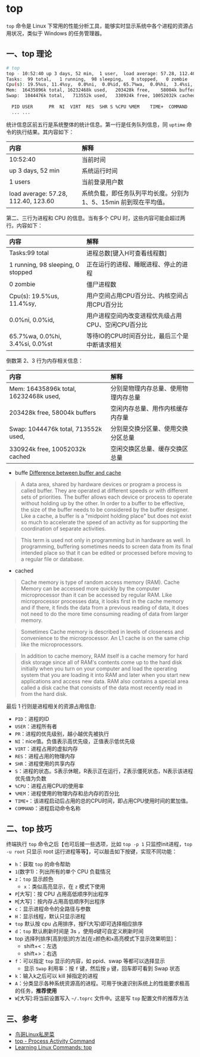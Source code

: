 # top

`top` 命令是 Linux 下常用的性能分析工具，能够实时显示系统中各个进程的资源占用状况，类似于 Windows 的任务管理器。
 
## 一、top 理论
 
``` bash
# top
top - 10:52:40 up 3 days, 52 min,  1 user,  load average: 57.28, 112.40, 123.60
Tasks:  99 total,   1 running,  98 sleeping,   0 stopped,   0 zombie
Cpu(s): 19.5%us, 11.4%sy,  0.0%ni,  0.0%id, 65.7%wa,  0.0%hi,  3.4%si,  0.0%st
Mem:  16435896k total, 16232468k used,   203428k free,    58004k buffers
Swap:  1044476k total,   713552k used,   330924k free, 10052032k cached
 
  PID USER      PR  NI  VIRT  RES  SHR S %CPU %MEM    TIME+  COMMAND
  ... ...
```
 
统计信息区前五行是系统整体的统计信息。第一行是任务队列信息，同 `uptime` 命令的执行结果。其内容如下：
 
|内容              | 解释
|:---              |:---   
|10:52:40          | 当前时间          
|up 3 days, 52 min | 系统运行时间
|1 users           | 当前登录用户数
|load average: 57.28, 112.40, 123.60 | 系统负载，即任务队列平均长度。分别为 1、5、15min 前到现在平均值。
 
第二、三行为进程和 CPU 的信息。当有多个 CPU 时，这些内容可能会超过两行。内容如下：

| 内容                                | 解释
|:---                                 |:---
| Tasks:99 total                      | 进程总数[键入H可查看线程数]
| 1 running,  98 sleeping,  0 stopped | 正在运行的进程、睡眠进程、停止的进程
| 0 zombie                            | 僵尸进程数</td>
| Cpu(s): 19.5%us, 11.4%sy,           | 用户空间占用CPU百分比、内核空间占用CPU百分比
| 0.0%ni, 0.0%id,                     | 用户进程空间内改变进程优先级占用CPU、空闲CPU百分比
| 65.7%wa, 0.0%hi, 3.4%si, 0.0%st     | 等待IO的CPU时间百分比，最后三个是中断请求相关
 
倒数第 2、3 行为内存相关信息：

|内容                                  | 解释
|:---                                  |:---
|Mem: 16435896k total, 16232468k used, | 分别是物理内存总量、使用物理内存总量
|203428k free, 58004k buffers          | 空闲内存总量、用作内核缓存内存量
|Swap: 1044476k total, 713552k used,   | 分别是交换分区量、使用交换分区总量
|330924k free, 10052032k cached        | 空闲交换区总量、缓存交换区总量
 
 
- buffe   [Difference between buffer and cache](http://wiki.answers.com/Q/Difference_between_buffer_and_cache)
 
>A data area, shared by hardware devices or program a process is called buffer. They are operated at different speeds or with different sets of priorities. The buffer allows each device or process to operate without holding up by the other. In order to a buffer to be effective, the size of the buffer needs to be considered by the buffer designer. Like a cache, a buffer is a "midpoint holding place" but does not exist so much to accelerate the speed of an activity as for supporting the coordination of separate activities.
 
>This term is used not only in programming but in hardware as well. In programming, buffering sometimes needs to screen data from its final intended place so that it can be edited or processed before moving to a regular file or database.
 
- cached
 
>Cache memory is type of random access memory (RAM). Cache Memory can be accessed more quickly by the computer microprocessor than it can be accessed by regular RAM. Like microprocessor processes data, it looks first in the cache memory and if there, it finds the data from a previous reading of data, it does not need to do the more time consuming reading of data from larger memory. 
 
>Sometimes Cache memory is described in levels of closeness and convenience to the microprocessor. An L1 cache is on the same chip like the microprocessors.
 
>In addition to cache memory, RAM itself is a cache memory for hard disk storage since all of RAM's contents come up to the hard disk initially when you turn on your computer and load the operating system that you are loading it into RAM and later when you start new applications and access new data. RAM also contains a special area called a disk cache that consists of the data most recently read in from the hard disk.
 
最后 1 行则是进程相关的资源占用信息:
 
- `PID`：进程的ID
- `USER`：进程所有者
- `PR`：进程的优先级别，越小越优先被执行
- `NI`：nice值。负值表示高优先级，正值表示低优先级
- `VIRT`：进程占用的虚拟内存
- `RES`：进程占用的物理内存
- `SHR`：进程使用的共享内存
- `S`：进程的状态。S表示休眠，R表示正在运行，Z表示僵死状态，N表示该进程优先值为负数
- `%CPU`：进程占用CPU的使用率
- `%MEM`：进程使用的物理内存和总内存的百分比
- `TIME+`：该进程启动后占用的总的CPU时间，即占用CPU使用时间的累加值。
- `COMMAND`：进程启动命令名称
 
## 二、top 技巧
 
终端执行 `top` 命令之后【也可后接一些选项，比如 `top -p 1` 只监控init进程，`top -u root` 只显示 root 运行进程等等】，可以敲击如下按键，实现不同功能：
 
- `h`：获取 `top` 的命令帮助
- `1`(数字1)：列出所有的单个 CPU 负载情况
- `z`：`top` 显示颜色
    - `x`：类似高亮显示，在 `z` 模式下使用
- `P`[大写]：按 CPU 占用高低顺序列出程序
- `M`[大写]：按内存占用高低顺序列出程序
- `c`：显示进程命令的全路径与参数
- `H`：显示线程，默认只显示进程
- `top` 默认按 cpu 占用排序，按F(大写)即可选择相应排序
- `d`：`top` 默认刷新时间是 3s ，使用d键可自定义刷新时间 
- top 选择列排序[高到低]的方法[在`z`颜色和`x`高亮模式下显示效果明显]：
    - shift+<：左选
    - shift+>：右选
- `f`：可以指定 `top` 显示的内容，如 ppid、swap 等都可以选择显示
    - 显示 `Swap` 利用率：按 `f` 键，然后按 `p` 键，回车即可看到 Swap 状态 
- `k`：输入k之后可以 kill 掉指定的进程
- `A`：分类显示各种系统资源高的进程。可用于快速识别系统上的性能要求极高的任务，__推荐使用__
- `W`[大写]:将当前设置写入 `~/.toprc` 文件中。这是写 `top` 配置文件的推荐方法
 
## 三、参考

- [鸟哥Linux私房菜](http://linux.vbird.org/) 
- [top - Process Activity Command](http://www.cyberciti.biz/tips/top-linux-monitoring-tools.html)
- [Learning Linux Commands: top](http://how-to.linuxcareer.com/learning-linux-commands-top)
